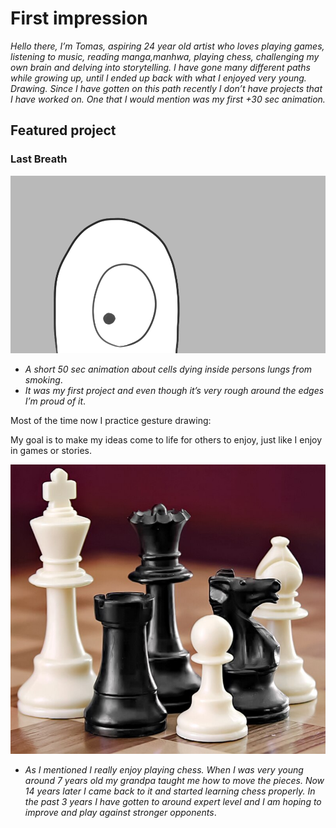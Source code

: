 # First impression

_Hello there, I’m Tomas,_
_aspiring 24 year old artist who loves playing games, listening to music, reading manga,manhwa, playing chess, challenging my own brain and delving into storytelling._
_I have gone many different paths while growing up, until I ended up back with what I enjoyed very young. Drawing. Since I have gotten on this path recently I don’t have projects that I have worked on. One that I would mention was my first +30 sec animation._

## Featured project

### Last Breath
![A thumb like character representing a cell with one eye](02-first-impression/thumb-cell.png)
- *A short 50 sec animation about cells dying inside persons lungs from smoking*.
- *It was my first project and even though it’s very rough around the edges I’m proud of it*.



Most of the time now I practice gesture drawing:


My goal is to make my ideas come to life for others to enjoy, just like I enjoy in games or stories.



![Chess pieces](02-first-impression/ChessSet.jpg)
- *As I mentioned I really enjoy playing chess. When I was very young around 7 years old my grandpa taught me how to move the pieces. Now 14 years later I came back to it and started learning chess properly. In the past 3 years I have gotten to around expert level and I am hoping to improve and play against stronger opponents*.

